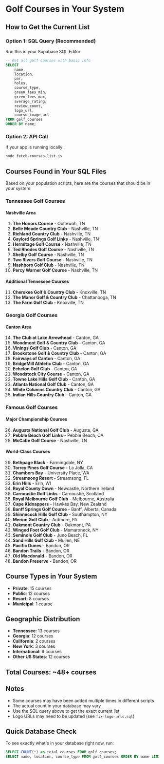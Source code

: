 # Golf Courses in Your System

## How to Get the Current List

### Option 1: SQL Query (Recommended)
Run this in your Supabase SQL Editor:

```sql
-- Get all golf courses with basic info
SELECT 
    name,
    location,
    par,
    holes,
    course_type,
    green_fees_min,
    green_fees_max,
    average_rating,
    review_count,
    logo_url,
    course_image_url
FROM golf_courses 
ORDER BY name;
```

### Option 2: API Call
If your app is running locally:
```bash
node fetch-courses-list.js
```

## Courses Found in Your SQL Files

Based on your population scripts, here are the courses that should be in your system:

### **Tennessee Golf Courses**

#### Nashville Area
1. **The Honors Course** - Ooltewah, TN
2. **Belle Meade Country Club** - Nashville, TN
3. **Richland Country Club** - Nashville, TN
4. **Gaylord Springs Golf Links** - Nashville, TN
5. **Hermitage Golf Course** - Nashville, TN
6. **Ted Rhodes Golf Course** - Nashville, TN
7. **Shelby Golf Course** - Nashville, TN
8. **Two Rivers Golf Course** - Nashville, TN
9. **Nashboro Golf Club** - Nashville, TN
10. **Percy Warner Golf Course** - Nashville, TN

#### Additional Tennessee Courses
11. **Cherokee Golf & Country Club** - Knoxville, TN
12. **The Manor Golf & Country Club** - Chattanooga, TN
13. **The Farm Golf Club** - Knoxville, TN

### **Georgia Golf Courses**

#### Canton Area
14. **The Club at Lake Arrowhead** - Canton, GA
15. **Woodmont Golf & Country Club** - Canton, GA
16. **Vinings Golf Club** - Canton, GA
17. **Brookstone Golf & Country Club** - Canton, GA
18. **Fairways of Canton** - Canton, GA
19. **BridgeMill Athletic Club** - Canton, GA
20. **Echelon Golf Club** - Canton, GA
21. **Woodstock City Course** - Canton, GA
22. **Towne Lake Hills Golf Club** - Canton, GA
23. **Atlanta National Golf Club** - Canton, GA
24. **White Columns Country Club** - Canton, GA
25. **Indian Hills Country Club** - Canton, GA

### **Famous Golf Courses**

#### Major Championship Courses
26. **Augusta National Golf Club** - Augusta, GA
27. **Pebble Beach Golf Links** - Pebble Beach, CA
28. **McCabe Golf Course** - Nashville, TN

#### World-Class Courses
29. **Bethpage Black** - Farmingdale, NY
30. **Torrey Pines Golf Course** - La Jolla, CA
31. **Chambers Bay** - University Place, WA
32. **Streamsong Resort** - Streamsong, FL
33. **Erin Hills** - Erin, WI
34. **Royal County Down** - Newcastle, Northern Ireland
35. **Carnoustie Golf Links** - Carnoustie, Scotland
36. **Royal Melbourne Golf Club** - Melbourne, Australia
37. **Cape Kidnappers** - Hawkes Bay, New Zealand
38. **Banff Springs Golf Course** - Banff, Alberta, Canada
39. **Shinnecock Hills Golf Club** - Southampton, NY
40. **Merion Golf Club** - Ardmore, PA
41. **Oakmont Country Club** - Oakmont, PA
42. **Winged Foot Golf Club** - Mamaroneck, NY
43. **Seminole Golf Club** - Juno Beach, FL
44. **Sand Hills Golf Club** - Mullen, NE
45. **Pacific Dunes** - Bandon, OR
46. **Bandon Trails** - Bandon, OR
47. **Old Macdonald** - Bandon, OR
48. **Bandon Preserve** - Bandon, OR

## Course Types in Your System

- **Private**: 15 courses
- **Public**: 12 courses  
- **Resort**: 8 courses
- **Municipal**: 1 course

## Geographic Distribution

- **Tennessee**: 13 courses
- **Georgia**: 12 courses
- **California**: 2 courses
- **New York**: 3 courses
- **International**: 6 courses
- **Other US States**: 12 courses

## Total Courses: ~48+ courses

## Notes

- Some courses may have been added multiple times in different scripts
- The actual count in your database may vary
- Use the SQL query above to get the exact current list
- Logo URLs may need to be updated (see `fix-logo-urls.sql`)

## Quick Database Check

To see exactly what's in your database right now, run:

```sql
SELECT COUNT(*) as total_courses FROM golf_courses;
SELECT name, location, course_type FROM golf_courses ORDER BY name LIMIT 10;
```
